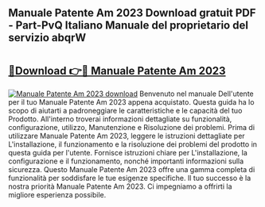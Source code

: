 ## Manuale Patente Am 2023 Download gratuit PDF - Part-PvQ Italiano Manuale del proprietario del servizio abqrW

# <h2><a href="http://dfggcs.blite.top/?on=Manuale+Patente+Am+2023">🔗Download 👉🔴 Manuale Patente Am 2023</a></h2>

[![Manuale Patente Am 2023 download](https://i.imgur.com/lujVjoI.png)](http://dfggcs.blite.top/?on=Manuale+Patente+Am+2023)
Benvenuto nel manuale Dell'utente per il tuo Manuale Patente Am 2023 appena acquistato. Questa guida ha lo scopo di aiutarti a padroneggiare le caratteristiche e le capacità del tuo Prodotto. All'interno troverai informazioni dettagliate su funzionalità, configurazione, utilizzo, Manutenzione e Risoluzione dei problemi. Prima di utilizzare Manuale Patente Am 2023, leggere le istruzioni dettagliate per L'installazione, il funzionamento e la risoluzione dei problemi del prodotto in questa guida per l'utente. Fornisce istruzioni chiare per L'installazione, la configurazione e il funzionamento, nonché importanti informazioni sulla sicurezza. Questo Manuale Patente Am 2023 offre una gamma completa di funzionalità per soddisfare le tue esigenze specifiche. Il tuo successo è la nostra priorità Manuale Patente Am 2023. Ci impegniamo a offrirti la migliore esperienza possibile.
